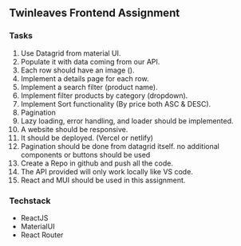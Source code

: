 ## Twinleaves Frontend Assignment

### Tasks
1) Use Datagrid from material UI.
2) Populate it with data coming from our API.
3) Each row should have an image ().
4) Implement a details page for each row.
5) Implement a search filter (product name).
6) Implement filter products by category (dropdown).
7) Implement Sort functionality (By price both ASC & DESC).
8) Pagination
9) Lazy loading, error handling, and loader should be implemented.
10) A website should be responsive.
11) It should be deployed. (Vercel or netlify)
12) Pagination should be done from datagrid itself. no additional components or buttons
should be used
13) Create a Repo in github and push all the code.
14) The API provided will only work locally like VS code.
15) React and MUI should be used in this assignment.

### Techstack 
- ReactJS
- MaterialUI
- React Router
